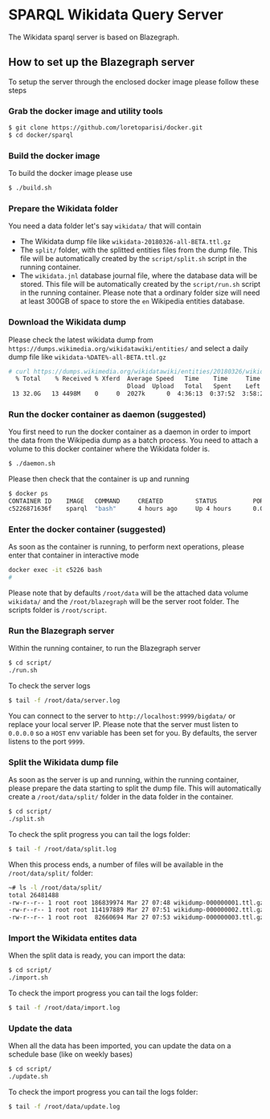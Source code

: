# SPARQL Wikidata Query Server
The Wikidata sparql server is based on Blazegraph.

## How to set up the Blazegraph server
To setup the server through the enclosed docker image please follow these steps

### Grab the docker image and utility tools
```bash
$ git clone https://github.com/loretoparisi/docker.git
$ cd docker/sparql
```

### Build the docker image
To build the docker image please use
```bash
$ ./build.sh
```

### Prepare the Wikidata folder
You need a data folder let's say `wikidata/` that will contain
- The Wikidata dump file like `wikidata-20180326-all-BETA.ttl.gz`
- The `split/` folder, with the splitted entities files from the dump file. This file will be automatically created by the `script/split.sh` script in the running container.
- The `wikidata.jnl` database journal file, where the database data will be stored. This file will be automatically created by the `script/run.sh` script in the running container.
Please note that a ordinary folder size will need at least 300GB of space to store the `en` Wikipedia entities database.

### Download the Wikidata dump
Please check the latest wikidata dump from `https://dumps.wikimedia.org/wikidatawiki/entities/` and select a daily dump file like `wikidata-%DATE%-all-BETA.ttl.gz`
```bash
# curl https://dumps.wikimedia.org/wikidatawiki/entities/20180326/wikidata-20180326-all-BETA.ttl.gz --output wikidata-20180326-all-BETA.ttl.gz
  % Total    % Received % Xferd  Average Speed   Time    Time     Time  Current
                                 Dload  Upload   Total   Spent    Left  Speed
 13 32.0G   13 4498M    0     0  2027k      0  4:36:13  0:37:52  3:58:21 2034k
 ```

### Run the docker container as daemon (suggested)
You first need to run the docker container as a daemon in order to import the data from the Wikipedia dump as a batch process. You need to attach a volume to this docker container where the Wikidata folder is.
```bash
$ ./daemon.sh
```
Please then check that the container is up and running
```bash
$ docker ps
CONTAINER ID    IMAGE   COMMAND     CREATED         STATUS          PORTS                       NAMES
c5226871636f    sparql  "bash"      4 hours ago     Up 4 hours      0.0.0.0:9999->9999/tcp      angry_hawking
```

### Enter the docker container (suggested)
As soon as the container is running, to perform next operations, please enter that container in interactive mode
```bash
docker exec -it c5226 bash
#
```
Please note that by defaults `/root/data` will be the attached data volume `wikidata/` and the `/root/blazegraph` will be the server root folder. The scripts folder is `/root/script`.

### Run the Blazegraph server
Within the running container, to run the Blazegraph server 
```bash
$ cd script/
./run.sh
```
To check the server logs
```bash
$ tail -f /root/data/server.log
```
You can connect to the server to `http://localhost:9999/bigdata/` or replace your local server IP. Please note that the server must listen to `0.0.0.0` so a `HOST` env variable has been set for you. By defaults, the server listens to the port `9999`.

### Split the Wikidata dump file
As soon as the server is up and running, within the running container, please prepare the data starting to split the dump file. This will automatically create a `/root/data/split/` folder in the data folder in the container.
```bash
$ cd script/
./split.sh
```
To check the split progress you can tail the logs folder:
```bash
$ tail -f /root/data/split.log
```
When this process ends, a number of files will be available in the `/root/data/split/` folder:

```bash
~# ls -l /root/data/split/
total 26481488
-rw-r--r-- 1 root root 186839974 Mar 27 07:48 wikidump-000000001.ttl.gz
-rw-r--r-- 1 root root 114197889 Mar 27 07:51 wikidump-000000002.ttl.gz
-rw-r--r-- 1 root root  82660694 Mar 27 07:53 wikidump-000000003.ttl.gz
```

### Import the Wikidata entites data
When the split data is ready, you can import the data:
```bash
$ cd script/
./import.sh
```
To check the import progress you can tail the logs folder:
```bash
$ tail -f /root/data/import.log
```

### Update the data
When all the data has been imported, you can update the data on a schedule base (like on weekly bases)
```bash
$ cd script/
./update.sh
```
To check the import progress you can tail the logs folder:
```bash
$ tail -f /root/data/update.log

